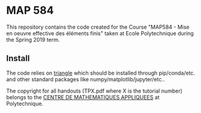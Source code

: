# MAP 584
This repository contains the code created for the Course "MAP584 - Mise en oeuvre effective des éléments finis" taken at Ecole Polytechnique during the Spring 2019 term.

## Install
The code relies on [triangle](https://pypi.org/project/triangle/) which should be installed through pip/conda/etc. and other standard packages like numpy/matplotlib/jupyter/etc..

The copyright for all handouts (TPX.pdf where X is the tutorial number) belongs to the [CENTRE DE MATHEMATIQUES APPLIQUEES](http://www.cmap.polytechnique.fr/) at Polytechnique.
